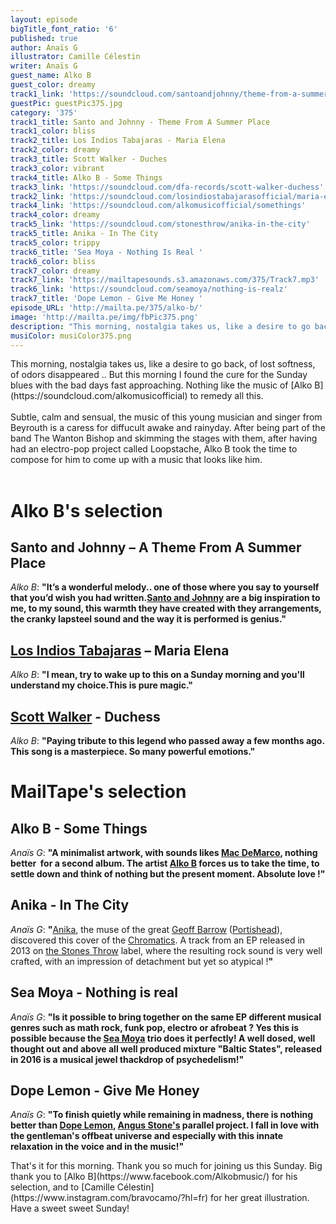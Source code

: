 ```yaml
---
layout: episode
bigTitle_font_ratio: '6'
published: true
author: Anaïs G
illustrator: Camille Célestin
writer: Anaïs G
guest_name: Alko B
guest_color: dreamy
track1_link: 'https://soundcloud.com/santoandjohnny/theme-from-a-summer-place'
guestPic: guestPic375.jpg
category: '375'
track1_title: Santo and Johnny - Theme From A Summer Place
track1_color: bliss
track2_title: Los Indios Tabajaras - Maria Elena
track2_color: dreamy
track3_title: Scott Walker - Duches
track3_color: vibrant
track4_title: Alko B - Some Things
track3_link: 'https://soundcloud.com/dfa-records/scott-walker-duchess'
track2_link: 'https://soundcloud.com/losindiostabajarasofficial/maria-elena-3'
track4_link: 'https://soundcloud.com/alkomusicofficial/somethings'
track4_color: dreamy
track5_link: 'https://soundcloud.com/stonesthrow/anika-in-the-city'
track5_title: Anika - In The City
track5_color: trippy
track6_title: 'Sea Moya - Nothing Is Real '
track6_color: bliss
track7_color: dreamy
track7_link: 'https://mailtapesounds.s3.amazonaws.com/375/Track7.mp3'
track6_link: 'https://soundcloud.com/seamoya/nothing-is-realz'
track7_title: 'Dope Lemon - Give Me Honey '
episode_URL: 'http://mailta.pe/375/alko-b/'
image: 'http://mailta.pe/img/fbPic375.png'
description: "This morning, nostalgia takes us, like a desire to go back, of lost softness, of odors disappeared .. But this morning I found the cure for the Sunday blues with the bad days fast approaching. Nothing like the music of Alko B to remedy all this.\_"
musiColor: musiColor375.png
---
```

<p id="introduction">This morning, nostalgia takes us, like a desire to go back, of lost softness, of odors disappeared .. But this morning I found the cure for the Sunday blues with the bad days fast approaching. Nothing like the music of [Alko B](https://soundcloud.com/alkomusicofficial) to remedy all this.  
<br><br>Subtle, calm and sensual, the music of this young musician and singer from Beyrouth is a caress for diffucult awake and rainyday. After being part of the band The Wanton Bishop and skimming the stages with them, after having had an electro-pop project called Loopstache, Alko B took the time to compose for him to come up with a music that looks like him.<br><br>
</p>

# Alko B's selection

## Santo and Johnny – A Theme From A Summer Place
_Alko B_: **"**It’s a wonderful melody.. one of those where you say to yourself that you’d wish you had written.[Santo and Johnny](https://fr.wikipedia.org/wiki/Santo_%26_Johnny) are a big inspiration to me, to my sound, this warmth they have created with they arrangements, the cranky lapsteel sound and the way it is performed is genius.**"**

## [Los Indios Tabajaras](https://en.wikipedia.org/wiki/Los_Indios_Tabajaras) – Maria Elena
_Alko B_: **"**I mean, try to wake up to this on a Sunday morning and you'll understand my choice.This is pure magic.**"**

## [Scott Walker](https://fr.wikipedia.org/wiki/Scott_Walker) - Duchess  
_Alko B_: **"**Paying tribute to this legend who passed away a few months ago. This song is a masterpiece. So many powerful emotions.**"**


# MailTape's selection

## Alko B - Some Things
_Anaïs G_: **"**A minimalist artwork, with sounds likes [Mac DeMarco](https://www.facebook.com/MacDeMarcoBand/), nothing better  for a second album. The artist [Alko B](https://soundcloud.com/alkomusicofficial) forces us to take the time, to settle down and think of nothing but the present moment. Absolute love !**"**

## Anika - In The City
_Anaïs G_: **"**[Anika](https://www.stonesthrow.com/anika), the muse of the great [Geoff Barrow](https://fr.wikipedia.org/wiki/Geoff_Barrow) ([Portishead](https://fr.wikipedia.org/wiki/Portishead_(groupe))), discovered this cover of the [Chromatics](https://fr.wikipedia.org/wiki/Chromatics). A track from an EP released in 2013 on [the Stones Throw](https://www.stonesthrow.com/) label, where the resulting rock sound is very well crafted, with an impression of detachment but yet so atypical !**"**

## Sea Moya - Nothing is real
_Anaïs G_: **"**Is it possible to bring together on the same EP different musical genres such as math rock, funk pop, electro or afrobeat ? Yes this is possible because the [Sea Moya](https://seamoya.bandcamp.com/) trio does it perfectly! A well dosed, well thought out and above all well produced mixture "Baltic States", released in 2016 is a musical jewel thackdrop of psychedelism!**"**

## Dope Lemon - Give Me Honey
_Anaïs G_: **"**To finish quietly while remaining in madness, there is nothing better than [Dope Lemon](https://www.dopelemon.com/), [Angus Stone's](https://fr.wikipedia.org/wiki/Angus_Stone) parallel project. I fall in love with the gentleman's offbeat universe and especially with this innate relaxation in the voice and in the music!**"**


<p id="outroduction"> That's it for this morning. Thank you so much for joining us this Sunday. Big thank you to [Alko B](https://www.facebook.com/Alkobmusic/) for his selection, and to [Camille Célestin](https://www.instagram.com/bravocamo/?hl=fr) for her great illustration. Have a sweet sweet Sunday!</p>
